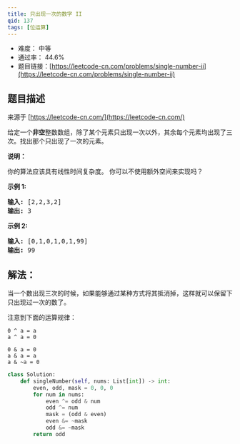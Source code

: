 ```yaml
---
title: 只出现一次的数字 II
qid: 137
tags: [位运算]
---
```



- 难度： 中等
- 通过率： 44.6%
- 题目链接：[https://leetcode-cn.com/problems/single-number-ii](https://leetcode-cn.com/problems/single-number-ii)


## 题目描述

来源于 [https://leetcode-cn.com/](https://leetcode-cn.com/)

<p>给定一个<strong>非空</strong>整数数组，除了某个元素只出现一次以外，其余每个元素均出现了三次。找出那个只出现了一次的元素。</p>

<p><strong>说明：</strong></p>

<p>你的算法应该具有线性时间复杂度。 你可以不使用额外空间来实现吗？</p>

<p><strong>示例 1:</strong></p>

<pre><strong>输入:</strong> [2,2,3,2]
<strong>输出:</strong> 3
</pre>

<p><strong>示例&nbsp;2:</strong></p>

<pre><strong>输入:</strong> [0,1,0,1,0,1,99]
<strong>输出:</strong> 99</pre>


## 解法：

当一个数出现三次的时候，如果能够通过某种方式将其抵消掉，这样就可以保留下只出现过一次的数了。

注意到下面的运算规律：

```
0 ^ a = a
a ^ a = 0

0 & a = 0
a & a = a
a & ~a = 0
```


```python
class Solution:
    def singleNumber(self, nums: List[int]) -> int:
        even, odd, mask = 0, 0, 0
        for num in nums:
            even ^= odd & num
            odd ^= num
            mask = (odd & even)
            even &= ~mask
            odd &= ~mask
        return odd
```
